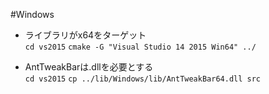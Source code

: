 #Windows

- ライブラリがx64をターゲット	
	`cd vs2015`	
	`cmake -G "Visual Studio 14 2015 Win64" ../`	

- AntTweakBarは.dllを必要とする		
	`cd vs2015`	
	`cp ../lib/Windows/lib/AntTweakBar64.dll src`
